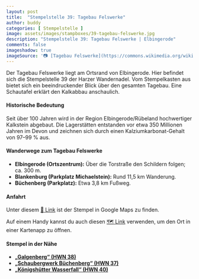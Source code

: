 ```yaml
---
layout: post
title:  "Stempelstelle 39: Tagebau Felswerke"
author: buddy
categories: [ Stempelstelle ]
image: assets/images/stampboxes/39-tagebau-felswerke.jpg
description: "Stempelstelle 39: Tagebau Felswerke | Elbingerode"
comments: false
imageshadow: true
imageSource: '📷 [Tagebau Felswerke](https://commons.wikimedia.org/wiki/File:Tagebau_Felswerke.jpg) von <a href="//commons.wikimedia.org/wiki/User:B.Thomas95" title="User:B.Thomas95">Thomas Binder</a> unter Lizenz [CC BY-SA 4.0](https://creativecommons.org/licenses/by-sa/4.0)'
---
```


Der Tagebau Felswerke liegt am Ortsrand von Elbingerode. Hier befindet sich die Stempelstelle 39 der Harzer Wandernadel. Vom Stempelkasten aus bietet sich ein beeindruckender Blick über den gesamten Tagebau. Eine Schautafel erklärt den Kalkabbau anschaulich.

#### Historische Bedeutung

Seit über 100 Jahren wird in der Region Elbingerode/Rübeland hochwertiger Kalkstein abgebaut. Die Lagerstätten entstanden vor etwa 350 Millionen Jahren im Devon und zeichnen sich durch einen Kalziumkarbonat-Gehalt von 97–99 % aus.

#### Wanderwege zum Tagebau Felswerke

- **Elbingerode (Ortszentrum):** Über die Torstraße den Schildern folgen; ca. 300 m.
- **Blankenburg (Parkplatz Michaelstein):** Rund 11,5 km Wanderung.
- **Büchenberg (Parkplatz):** Etwa 3,8 km Fußweg.

#### Anfahrt

Unter diesem [📍 Link](https://www.google.com/maps/dir/?api=1&origin=&destination=51.75997%2C%2010.80184) ist der Stempel in Google Maps zu finden.

<div class="android-only">
  Auf einem Handy kannst du auch diesen 
  <a href="geo:51.75997,10.80184">🗺️ Link</a> 
  verwenden, um den Ort in einer Kartenapp zu öffnen.
  <p></p>
</div>

#### Stempel in der Nähe

- [**„Galgenberg“ (HWN 38)**](/stempelstelle-38-galgenberg)
- [**„Schaubergwerk Büchenberg“ (HWN 37)**](/stempelstelle-37-buechenberg)
- [**„Königshütter Wasserfall“ (HWN 40)**](/stempelstelle-40-koenigshuetter-wasserfall)
